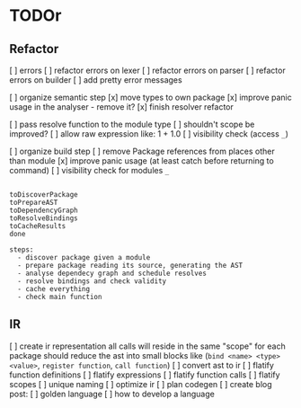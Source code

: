 # TODOr

## Refactor
[ ] errors
  [ ] refactor errors on lexer
  [ ] refactor errors on parser
  [ ] refactor errors on builder
  [ ] add pretty error messages
  
[ ] organize semantic step
  [x] move types to own package
  [x] improve panic usage in the analyser - remove it?
  [x] finish resolver refactor

  [ ] pass resolve function to the module type
  [ ] shouldn't scope be improved?
  [ ] allow raw expression like: 1 + 1.0
  [ ] visibility check (access `_`)

[ ] organize build step
  [ ] remove Package references from places other than module
  [x] improve panic usage (at least catch before returning to command)
  [ ] visibility check for modules `_`

```

toDiscoverPackage
toPrepareAST
toDependencyGraph
toResolveBindings
toCacheResults
done

steps:
  - discover package given a module
  - prepare package reading its source, generating the AST
  - analyse dependecy graph and schedule resolves 
  - resolve bindings and check validity
  - cache everything
  - check main function

```


## IR
[ ] create ir representation
  all calls will reside in the same "scope" for each package
  should reduce the ast into small blocks like (`bind <name> <type> <value>`, `register function`, `call function`) 
[ ] convert ast to ir
  [ ] flatify function definitions
  [ ] flatify expressions
  [ ] flatify function calls
  [ ] flatify scopes
  [ ] unique naming
[ ] optimize ir
[ ] plan codegen
[ ] create blog post:
  [ ] golden language
  [ ] how to develop a language
